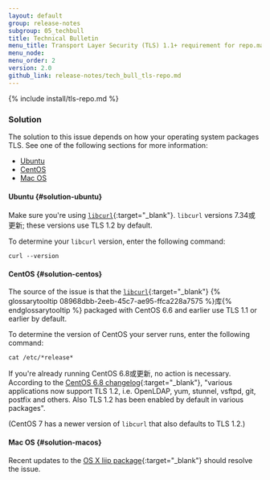 ```yaml
---
layout: default 
group: release-notes
subgroup: 05_techbull
title: Technical Bulletin
menu_title: Transport Layer Security (TLS) 1.1+ requirement for repo.magento.com (June 30, 2016)
menu_node: 
menu_order: 2
version: 2.0
github_link: release-notes/tech_bull_tls-repo.md
---
```


{% include install/tls-repo.md %}

### Solution
The solution to this issue depends on how your operating system packages TLS. See one of the following sections for more information:

*	[Ubuntu](#solution-ubuntu)
*	[CentOS](#solution-centos)
*	[Mac OS](#solution-macos)

#### Ubuntu {#solution-ubuntu}
Make sure you're using [`libcurl`](https://curl.haxx.se/libcurl/c/CURLOPT_SSLVERSION.html){:target="_blank"}. `libcurl` versions 7.34或更新; these versions use TLS 1.2 by default.

To determine your `libcurl` version, enter the following command:

	curl --version

#### CentOS {#solution-centos}
The source of the issue is that the [`libcurl`](https://curl.haxx.se/libcurl/c/CURLOPT_SSLVERSION.html){:target="_blank"} {% glossarytooltip 08968dbb-2eeb-45c7-ae95-ffca228a7575 %}库{% endglossarytooltip %} packaged with CentOS 6.6 and earlier use TLS 1.1 or earlier by default. 

To determine the version of CentOS your server runs, enter the following command:

	cat /etc/*release*

If you're already running CentOS 6.8或更新, no action is necessary. According to the [CentOS 6.8 changelog](https://wiki.centos.org/Manuals/ReleaseNotes/CentOS6.8){:target="_blank"}, "various applications now support TLS 1.2, i.e. OpenLDAP, yum, stunnel, vsftpd, git, postfix and others. Also TLS 1.2 has been enabled by default in various packages".

(CentOS 7 has a newer version of `libcurl` that also defaults to TLS 1.2.)

#### Mac OS {#solution-macos}
Recent updates to the [OS X liip package](http://php-osx.liip.ch){:target="_blank"} should resolve the issue.
